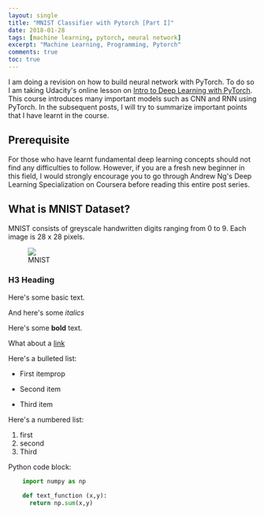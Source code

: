 ```yaml
---
layout: single
title: "MNIST Classifier with Pytorch [Part I]"
date: 2018-01-28
tags: [machine learning, pytorch, neural network]
excerpt: "Machine Learning, Programming, Pytorch"
comments: true
toc: true
---
```


I am doing a revision on how to build neural network with PyTorch. To do so I am taking Udacity's online lesson on [Intro to Deep Learning with PyTorch](https://www.udacity.com/course/deep-learning-pytorch--ud188). This course introduces many important models such as CNN and RNN using PyTorch. In the subsequent posts, I will try to summarize important points that I have learnt in the course.

## Prerequisite
For those who have learnt fundamental deep learning concepts should not find any difficulties to follow. However, if you are a fresh new beginner in this field, I would strongly encourage you to go through Andrew Ng's Deep Learning Specialization on Coursera before reading this entire post series.

## What is MNIST Dataset?
MNIST consists of greyscale handwritten digits ranging from 0 to 9. Each image is 28 x 28 pixels.

<figure>
<a href="https://corochann.com/wp-content/uploads/2017/02/mnist_plot.png"><img src="https://corochann.com/wp-content/uploads/2017/02/mnist_plot.png"></a>
<figcaption>MNIST</figcaption>
</figure>

### H3 Heading

Here's some basic text.

And here's some *italics*

Here's some **bold** text.

What about a [link](https://google.com)

Here's a bulleted list:
* First itemprop
+ Second item
- Third item

Here's a numbered list:
1. first
2. second
3. Third

Python code block:
```python
    import numpy as np

    def text_function (x,y):
      return np.sum(x,y)
```
